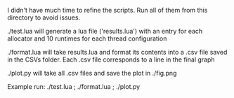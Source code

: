 I didn't have much time to refine the scripts.
Run all of them from this directory to avoid issues.

./test.lua will generate a lua file ('results.lua') with an entry for each allocator and 10 runtimes for each thread configuration

./format.lua will take results.lua and format its contents into a .csv file saved in the CSVs folder. Each .csv file corresponds to
a line in the final graph

./plot.py will take all .csv files and save the plot in ./fig.png

Example run: ./test.lua ; ./format.lua ; ./plot.py